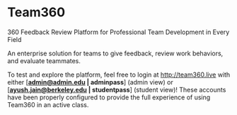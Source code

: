 # Team360
360 Feedback Review Platform for Professional Team Development in Every Field

An enterprise solution for teams to give feedback, review work behaviors, and evaluate teammates.

To test and explore the platform, feel free to login at http://team360.live with either [**admin@admin.edu | adminpass**] (admin view) or [**ayush.jain@berkeley.edu | studentpass**] (student view)! These accounts have been properly configured to provide the full experience of using Team360 in an active class. 
